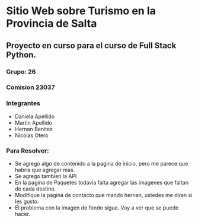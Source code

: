 <h1>Sitio Web sobre Turismo en la Provincia de Salta</h1>

<h2>Proyecto en curso para el curso de Full Stack Python.</h2>
<h3>Grupo: 26</h3>
<h3>Comision 23037</h3>
<h3>Integrantes</h3>
<ul>
  <li>Daniela Apellido</li>
  <li>Martin Apellido</li>
  <li>Hernan Benitez</li>
  <li>Nicolas Otero</li>
</ul>

<h3>Para Resolver:</h3>
<ul>
  <li>Se agrego algo de contenido a la pagina de inicio, pero me parece que habria que agregar mas.</li>
  <li>Se agrego tambien la API</li>
  <li>En la pagina de Paquetes todavia falta agregar las imagenes que faltan de cada destino.</li>
  <li>Modifique la pagina de contacto que mando hernan, ustedes me diran si les gusto.</li>
  <li>El problema con la imagen de fondo sigue. Voy a ver que se puede hacer.</li>
</ul>
